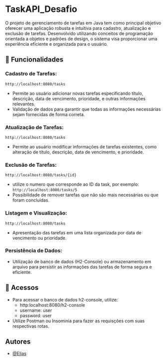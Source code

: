 
# TaskAPI_Desafio

O projeto de gerenciamento de tarefas em Java tem como principal objetivo oferecer uma aplicação robusta e intuitiva para cadastro, atualização e exclusão de tarefas. Desenvolvido utilizando conceitos de programação orientada a objetos e padrões de design, o sistema visa proporcionar uma experiência eficiente e organizada para o usuário.

## 📌 Funcionalidades

### Cadastro de Tarefas:
 `http://localhost:8080/tasks`
- Permite ao usuário adicionar novas tarefas especificando título, descrição, data de vencimento, prioridade, e outras informações relevantes.
- Validação de dados para garantir que todas as informações necessárias sejam fornecidas de forma correta.

### Atualização de Tarefas:
`http://localhost:8080/tasks`
- Permite ao usuário modificar informações de tarefas existentes, como alteração de título, descrição, data de vencimento, e prioridade.

### Exclusão de Tarefas:
`http://localhost:8080/tasks/{id}` 
- utilize o numero que corresponde ao ID da task, por exemplo: `http://localhost:8080/tasks/5`
- Possibilidade de remover tarefas que não são mais necessárias ou que foram concluídas.

### Listagem e Visualização:
`http://localhost:8080/tasks`
- Apresentação das tarefas em uma lista organizada por data de vencimento ou prioridade.

### Persistência de Dados:
- Utilização de banco de dados (H2-Console) ou armazenamento em arquivo para persistir as informações das tarefas de forma segura e eficiente.

## 🔑 Acessos

- Para acessar o banco de dados h2-console, utilize:
    - http:localhost:8080/h2-console
    - username: user
    - password: user
- Utilize Postman ou Insominia para fazer as requisções com suas respectivas rotas.

## Autores

- [@Elias](https://www.github.com/EliasBRodrigues)

